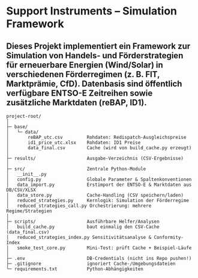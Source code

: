 # Support Instruments – Simulation Framework

## Dieses Projekt implementiert ein Framework zur Simulation von Handels- und Förderstrategien für erneuerbare Energien (Wind/Solar) in verschiedenen Förderregimen (z. B. FIT, Marktprämie, CfD). Datenbasis sind öffentlich verfügbare ENTSO-E Zeitreihen sowie zusätzliche Marktdaten (reBAP, ID1).

```text
project-root/
│
├─ base/
│   └─ data/
│       reBAP_utc.csv         Rohdaten: Redispatch-Ausgleichspreise
│       id1_price_utc.xlsx    Rohdaten: ID1 Preise
│       data_final.csv        Cache (wird von build_cache.py erzeugt)
│
├─ results/                   Ausgabe-Verzeichnis (CSV-Ergebnisse)
│
├─ src/                       Zentrale Python-Module
│   __init__.py
│   config.py                 Globale Parameter & Spaltenkonventionen
│   data_import.py            Erstimport der ENTSO-E & Marktdaten aus DB/CSV/XLSX
│   data_store.py             Cache-Handling (CSV speichern/laden)
│   reduced_strategies.py     Kernlogik: Simulation der Förderregime
│   reduced_strategies_call.py Orchestrierung: mehrere Regime/Strategien
│
├─ scripts/                   Ausführbare Helfer/Analysen
│   build_cache.py            baut einmalig den CSV-Cache (data_final.csv)
│   reduced_strategies_index.py Sensitivitätsanalyse & Conformity-Index
│   smoke_test_core.py        Mini-Test: prüft Cache + Beispiel-Läufe
│
├─ .env                       DB-Credentials (nicht ins Repo pushen!)
├─ .gitignore                 ignoriert Cache-/Umgebungsdateien
└─ requirements.txt           Python-Abhängigkeiten
```


